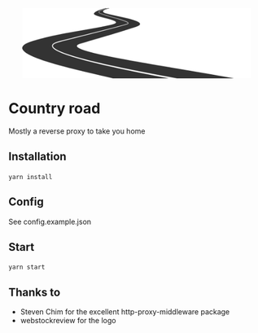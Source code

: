 <p align="center"><a href="#"><img src="./logo.png" width="450"></a></p>

# Country road

Mostly a reverse proxy to take you home

## Installation
`yarn install`

## Config
See config.example.json

## Start
`yarn start`

## Thanks to
- Steven Chim for the excellent http-proxy-middleware package
- webstockreview for the logo